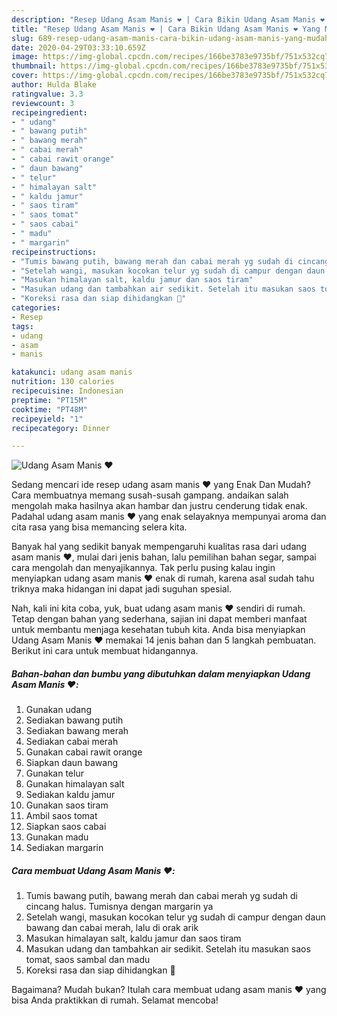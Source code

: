```yaml
---
description: "Resep Udang Asam Manis ❤️ | Cara Bikin Udang Asam Manis ❤️ Yang Mudah Dan Praktis"
title: "Resep Udang Asam Manis ❤️ | Cara Bikin Udang Asam Manis ❤️ Yang Mudah Dan Praktis"
slug: 689-resep-udang-asam-manis-cara-bikin-udang-asam-manis-yang-mudah-dan-praktis
date: 2020-04-29T03:33:10.659Z
image: https://img-global.cpcdn.com/recipes/166be3783e9735bf/751x532cq70/udang-asam-manis-❤️-foto-resep-utama.jpg
thumbnail: https://img-global.cpcdn.com/recipes/166be3783e9735bf/751x532cq70/udang-asam-manis-❤️-foto-resep-utama.jpg
cover: https://img-global.cpcdn.com/recipes/166be3783e9735bf/751x532cq70/udang-asam-manis-❤️-foto-resep-utama.jpg
author: Hulda Blake
ratingvalue: 3.3
reviewcount: 3
recipeingredient:
- " udang"
- " bawang putih"
- " bawang merah"
- " cabai merah"
- " cabai rawit orange"
- " daun bawang"
- " telur"
- " himalayan salt"
- " kaldu jamur"
- " saos tiram"
- " saos tomat"
- " saos cabai"
- " madu"
- " margarin"
recipeinstructions:
- "Tumis bawang putih, bawang merah dan cabai merah yg sudah di cincang halus. Tumisnya dengan margarin ya"
- "Setelah wangi, masukan kocokan telur yg sudah di campur dengan daun bawang dan cabai merah, lalu di orak arik"
- "Masukan himalayan salt, kaldu jamur dan saos tiram"
- "Masukan udang dan tambahkan air sedikit. Setelah itu masukan saos tomat, saos sambal dan madu"
- "Koreksi rasa dan siap dihidangkan 🤗"
categories:
- Resep
tags:
- udang
- asam
- manis

katakunci: udang asam manis 
nutrition: 130 calories
recipecuisine: Indonesian
preptime: "PT15M"
cooktime: "PT48M"
recipeyield: "1"
recipecategory: Dinner

---
```



![Udang Asam Manis ❤️](https://img-global.cpcdn.com/recipes/166be3783e9735bf/751x532cq70/udang-asam-manis-❤️-foto-resep-utama.jpg)

Sedang mencari ide resep udang asam manis ❤️ yang Enak Dan Mudah? Cara membuatnya memang susah-susah gampang. andaikan salah mengolah maka hasilnya akan hambar dan justru cenderung tidak enak. Padahal udang asam manis ❤️ yang enak selayaknya mempunyai aroma dan cita rasa yang bisa memancing selera kita.

Banyak hal yang sedikit banyak mempengaruhi kualitas rasa dari udang asam manis ❤️, mulai dari jenis bahan, lalu pemilihan bahan segar, sampai cara mengolah dan menyajikannya. Tak perlu pusing kalau ingin menyiapkan udang asam manis ❤️ enak di rumah, karena asal sudah tahu triknya maka hidangan ini dapat jadi suguhan spesial.




Nah, kali ini kita coba, yuk, buat udang asam manis ❤️ sendiri di rumah. Tetap dengan bahan yang sederhana, sajian ini dapat memberi manfaat untuk membantu menjaga kesehatan tubuh kita. Anda bisa menyiapkan Udang Asam Manis ❤️ memakai 14 jenis bahan dan 5 langkah pembuatan. Berikut ini cara untuk membuat hidangannya.

<!--inarticleads1-->

##### Bahan-bahan dan bumbu yang dibutuhkan dalam menyiapkan Udang Asam Manis ❤️:

1. Gunakan  udang
1. Sediakan  bawang putih
1. Sediakan  bawang merah
1. Sediakan  cabai merah
1. Gunakan  cabai rawit orange
1. Siapkan  daun bawang
1. Gunakan  telur
1. Gunakan  himalayan salt
1. Sediakan  kaldu jamur
1. Gunakan  saos tiram
1. Ambil  saos tomat
1. Siapkan  saos cabai
1. Gunakan  madu
1. Sediakan  margarin




<!--inarticleads2-->

##### Cara membuat Udang Asam Manis ❤️:

1. Tumis bawang putih, bawang merah dan cabai merah yg sudah di cincang halus. Tumisnya dengan margarin ya
1. Setelah wangi, masukan kocokan telur yg sudah di campur dengan daun bawang dan cabai merah, lalu di orak arik
1. Masukan himalayan salt, kaldu jamur dan saos tiram
1. Masukan udang dan tambahkan air sedikit. Setelah itu masukan saos tomat, saos sambal dan madu
1. Koreksi rasa dan siap dihidangkan 🤗




Bagaimana? Mudah bukan? Itulah cara membuat udang asam manis ❤️ yang bisa Anda praktikkan di rumah. Selamat mencoba!
